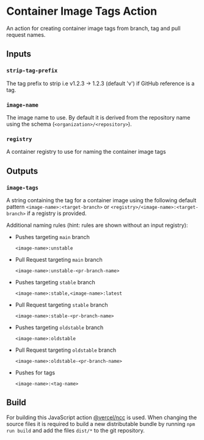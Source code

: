 # Container Image Tags Action

An action for creating container image tags from branch, tag and pull request
names.

## Inputs

### `strip-tag-prefix`
The tag prefix to strip i.e v1.2.3 -> 1.2.3 (default 'v') if GitHub reference is
a tag.

### `image-name`
The image name to use. By default it is derived from the repository name using
the schema (`<organization>/<repository>`).

### `registry`
A container registry to use for naming the container image tags

## Outputs

### `image-tags`

A string containing the tag for a container image using the following default
pattern `<image-name>:<target-branch>` or `<registry>/<image-name>:<target-branch>`
if a registry is provided.

Additional naming rules (hint: rules are shown without an input registry):

* Pushes targeting `main` branch

    `<image-name>:unstable`

* Pull Request targeting `main` branch

    `<image-name>:unstable-<pr-branch-name>`

* Pushes targeting `stable` branch

    `<image-name>:stable,<image-name>:latest`

* Pull Request targeting `stable` branch

    `<image-name>:stable-<pr-branch-name>`

* Pushes targeting `oldstable` branch

    `<image-name>:oldstable`

* Pull Request targeting `oldstable` branch

    `<image-name>:oldstable-<pr-branch-name>`

* Pushes for tags

    `<image-name>:<tag-name>`


## Build

For building this JavaScript action [@vercel/ncc](https://github.com/vercel/ncc)
is used. When changing the source files it is required to build a new
distributable bundle by running `npm run build` and add the files `dist/*` to
the git repository.
